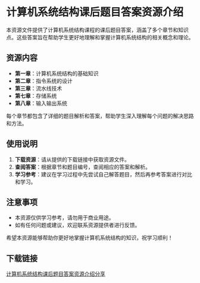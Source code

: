 # 计算机系统结构课后题目答案资源介绍

本资源文件提供了计算机系统结构课程的课后题目答案，涵盖了多个章节和知识点。这些答案旨在帮助学生更好地理解和掌握计算机系统结构的相关概念和理论。

## 资源内容

- **第一章**：计算机系统结构的基础知识
- **第二章**：指令系统的设计
- **第三章**：流水线技术
- **第七章**：存储系统
- **第八章**：输入输出系统

每个章节都包含了详细的题目解析和答案，帮助学生深入理解每个问题的解决思路和方法。

## 使用说明

1. **下载资源**：请从提供的下载链接中获取资源文件。
2. **查阅答案**：根据章节和题目编号，查阅相应的答案和解析。
3. **学习参考**：建议在学习过程中先尝试自己解答题目，然后再参考答案进行对比和学习。

## 注意事项

- 本资源仅供学习参考，请勿用于商业用途。
- 如有任何问题或建议，欢迎联系资源提供者进行反馈。

希望本资源能够帮助你更好地掌握计算机系统结构的知识，祝学习顺利！

## 下载链接

[计算机系统结构课后题目答案资源介绍分享](https://pan.quark.cn/s/e6be4042b674)